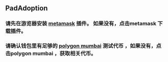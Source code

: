 
 ## PadAdoption
 ### 请先在游览器安装  [metamask](https://metamask.io/)  插件。 如果没有，点击metamask 下载插件。
 ### 请确认钱包里有足够的 [polygon mumbai](https://faucets.tatum.io/mumbai) 测试代币 ，如果没有，点击polygon mumbai ，获取相关代币。
 

 


















